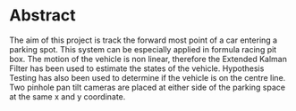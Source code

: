# Abstract

The aim of this project is track the forward most point of a car entering a parking
spot. This system can be especially applied in formula racing pit box. The motion
of the vehicle is non linear, therefore the Extended Kalman Filter has been used to
estimate the states of the vehicle. Hypothesis Testing has also been used to determine
if the vehicle is on the centre line. Two pinhole pan tilt cameras are placed at either
side of the parking space at the same x and y coordinate.
